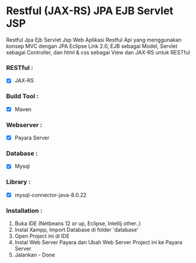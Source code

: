 # Restful (JAX-RS) JPA EJB Servlet JSP
Restful Jpa Ejb Servlet Jsp
Web Aplikasi Restful Api yang menggunakan konsep MVC dengan JPA Eclipse Link 2.0, EJB sebagai Model, Servlet sebagai Controller, dan html & css sebagai View
dan JAX-RS untuk RESTful

### RESTful :
- [x] JAX-RS

### Build Tool :
- [x] Maven

### Webserver :
- [x] Payara Server

### Database :
- [x] Mysql

### Library :
- [x] mysql-connector-java-8.0.22

### Installation :
1. Buka IDE (Netbeans 12 or up, Eclipse, Intellij other..)
2. Instal Xampp, Import Database di folder 'database'
3. Open Project ini di IDE
4. Instal Web Server Payara dan Ubah Web Server Project ini ke Payara Server
5. Jalankan - Done
